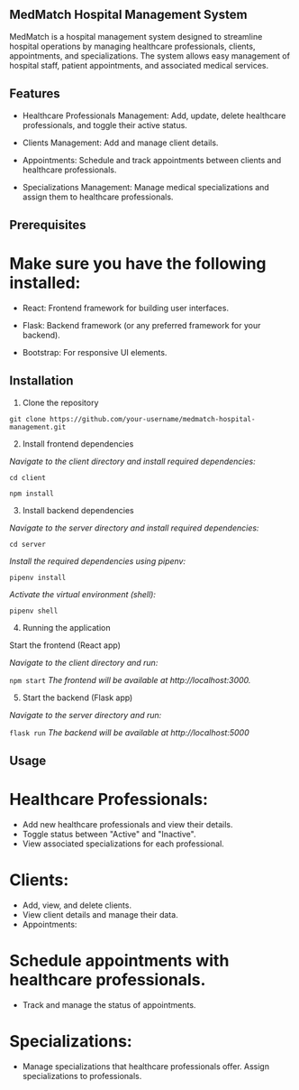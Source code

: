 
## MedMatch Hospital Management System

MedMatch is a hospital management system designed to streamline hospital operations by managing healthcare professionals, clients, appointments, and specializations. The system allows easy management of hospital staff, patient appointments, and associated medical services.

## Features
- Healthcare Professionals Management: Add, update, delete healthcare professionals, and toggle their active status.

- Clients Management: Add and manage client details.

- Appointments: Schedule and track appointments between clients and healthcare professionals.

- Specializations Management: Manage medical specializations and assign them to healthcare professionals.


## Prerequisites
# Make sure you have the following installed:

- React: Frontend framework for building user interfaces.

- Flask: Backend framework (or any preferred framework for your backend).

- Bootstrap: For responsive UI elements.


## Installation

1. Clone the repository

`git clone https://github.com/your-username/medmatch-hospital-management.git`



2. Install frontend dependencies

*Navigate to the client directory and install required dependencies:*

`cd client`

`npm install`



3. Install backend dependencies

*Navigate to the server directory and install required dependencies:*

`cd server`

*Install the required dependencies using pipenv:*

`pipenv install`

*Activate the virtual environment (shell):*

`pipenv shell`

4. Running the application

Start the frontend (React app)

*Navigate to the client directory and run:*

`npm start`
*The frontend will be available at http://localhost:3000.*

5. Start the backend (Flask app)

*Navigate to the server directory and run:*

`flask run`
*The backend will be available at http://localhost:5000*

## Usage

# Healthcare Professionals:

- Add new healthcare professionals and view their details.
- Toggle status between "Active" and "Inactive".
- View associated specializations for each professional.

# Clients:

- Add, view, and delete clients.
- View client details and manage their data.
- Appointments:

# Schedule appointments with healthcare professionals.

- Track and manage the status of appointments.

# Specializations:

- Manage specializations that healthcare professionals offer.
Assign specializations to professionals.
